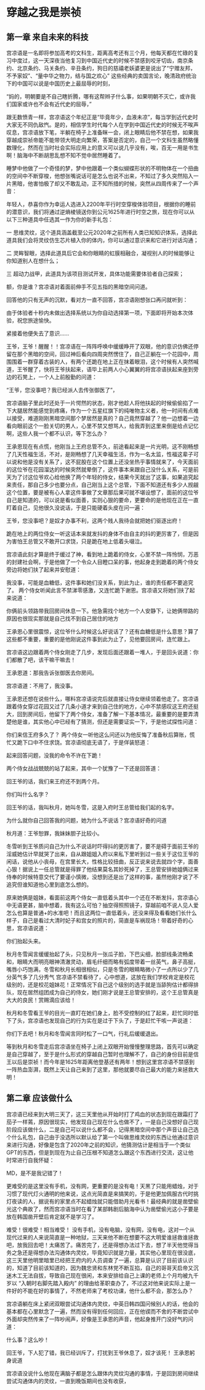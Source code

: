 # 穿越之我是崇祯

## 第一章 来自未来的科技

宫凉语是一名即将参加高考的文科生，距离高考还有三个月，他每天都在忙碌的复习中度过，这一天深夜当他复习到中国近代史的时候不禁感到咬牙切齿，南京条约、北京条约、马关条约、辛丑条约，狗日的慈禧老妖婆更是说出了“宁赠友邦，不予家奴”、“量中华之物力，结与国之欢心” 这些经典的卖国言论，晚清政府统治下的中国可以说是中国历史上最屈辱的时刻，

“妈的，明朝要是不自己瞎折腾，哪有这帮辫子什么事，如果明朝不灭亡，或许我们国家或许也不会有近代史的屈辱，”

跟无数愤青一样，宫凉语这个年纪正是“毕竟年少，血液未凉”，每当学到近代史时大家无不同仇敌忾。是的，相信学生时代每个人在学到中国近代史的时候无不唉声叹息，宫凉语放下笔，半躺在椅子上准备眯一会，闭上眼睛后他不禁在想，如果我穿越成崇祯帝能不能带领大明走向繁荣，答案是否定的，自己一个文科生虽然略懂数理化，然而在当时社会实际应用上的意义可以说几乎没有，唉，百无一用是书生啊！脑海中不断胡思乱想不知不觉中居然睡着了。

睡梦中他做了一个奇怪的梦，梦中他跟着一个类似蝴蝶形状的不明物体在一个扭曲的空间中不断穿梭，他想张嘴说话可是怎么也说不出来，不知过了多久突然陷入一片黑暗，他害怕极了却又不敢乱动，正不知所措的时候，突然从四周传来了一个声音：

年轻人，恭喜你作为幸运人选进入2200年平行时空穿梭体验项目，根据你的睡前的潜意识，我们将通过逆熵棱镜送你到公元1625年进行时空之旅，现在你可以从以下三种道具中任选其一作为你的新手礼包：

一 思维灵纹，这个道具涵盖截至公元2020年之前所有人类已知知识体系，选择此道具我们会将灵纹仿生芯片植入你的体内，你可以通过意识来和它进行对话沟通；

二 灵眸智眼，选择此道具后它会和你眼睛的虹膜相融合，凝视别人的时候能够让你知道别人在想什么；

三 超动力战甲，此道具为该项目测试开发，具体功能需要体验者自己探索；

额，你是谁？宫凉语对着面前伸手不见五指的黑暗空间问道。

回答他的只有无声的沉默，看对方一直不回答，宫凉语刚想张口再问就听到：

由于体验者十秒内未做出选择系统以为你自动选择第一项，下面即将开始本次体验，祝您旅途愉快。

紧接着他便失去了意识......

王爷，王爷！醒醒！！宫凉语在一阵阵呼唤中缓缓睁开了双眼，他的意识仿佛还停留在那个黑暗的空间，回过神后看向四周突然愣住了，自己正躺在一个花园中，周围围着一群穿着古装的人，有两个还跪在地上正在抹着眼泪，这个时候有人突然喊道，王爷醒了，快将王爷扶起来，语毕上前两人小心翼翼的将宫凉语扶起来座到旁边的石凳上，一个人上前殷勤的问道：

“王爷，您没事吧？我已经派人去传张御医了”，

宫凉语脑子里此时还处于一片愕然的状态，刚才他趁人将他扶起的时候偷偷掐了一下大腿居然能感觉到疼痛，作为一个五星红旗下的纯唯物主义者，他一时间有点难以接受，难道刚刚黑暗空间那个梦居然是真的？自己竟然穿越了？他一边想着一边看向眼前这个一脸关切的男人，心里不禁又想骂人，给我弄到这里来倒是给点记忆啊，这些人我一个都不认识，等下怎么办？

王承恩现在有点慌，他刚当上王府总管不久，前途看起来是一片光明，这不刚畅想了几天性福生活，不对，是刚畅想了几天幸福生活，作为一名太监，性福这辈子可以说和他是没有关系了，这不屁股在这个位置上还没坐热乎事情就来了，今天面前的这位爷在花园溜达的时候突然就晕倒了，这件事本来跟自己没什么关系，可是前天为了讨这位爷欢心给他换了两个年轻的侍女，结果今天就出了这事，如果追究起来责任，那自己多少也要分点，自己刚当上这个总管，下面不知道还有多少人觊觎这个位置，要是被有心人拿这件事做了文章那后果可就不堪设想了，面前的这位爷自己是知道的，可以说是看似面善，实则心狠的要命，更要命的是他现在正在一直盯着自己，见他很久没说话，于是只能硬着头皮在问一遍：

王爷，您没事吧？是奴才办事不利，这两个贱人我待会就把她们驱逐出府！

跪在地上的两位侍女一听这话本来就发抖的身体不由自主的抖的更厉害了，但是因为害怕王总管又不敢开口求饶，只是跪在地上低着头啜泣。

宫凉语此刻才算是终于缓过了神，看到地上跪着的侍女，心里不禁一阵怜悯，万恶的封建社会啊，于是他做了一个令众人目瞪口呆的事，他起身走到跪着的两个侍女旁边将她们扶了起来并安慰道：

我没事，可能是血糖低，这件事和她们没关系，到此为止，谁的责任都不要追究了。 两个侍女听闻此言不禁涕零感激，又连忙跪下谢恩。宫凉语又将她们扶了起来说道：

你俩前头领路带我回房间休息一下。他急需找个地方一个人安静下，让她俩带路的原因也很现实那就是自己找不到自己居住的地方

王承恩心里很震惊，这位爷什么时候这么好说话了？还有血糖低是什么意思？算了这些都不重要，重要的是他刚说这件事到此为止了，见他要回房间，连忙跟上。

宫凉语这边跟着两个侍女刚走了几步，发现后面还跟着一堆人，于是回头说道：你们都散了吧，该干嘛干嘛去！

王承恩道：那我告诉张御医去你房间。

宫凉语道：不用了，我没事。

王承恩还想在说些什么，哪料宫凉语说完后就直接让侍女继续领着他走了。宫凉语跟着侍女穿过花园又过了几条小道才来到自己住的地方，心中不禁感叹这王府还挺大，回到房间后，他留下了两个侍女，准备了解一下基本情况，最重要的是要弄清楚他是谁，其实他心中已经有了猜测，但还是需要证实一下，于是他试探性问道：

你们来信王府多久了？ 两个侍女一听他这么问还以为他反悔了准备秋后算账，慌忙又跪下口中不住求饶。宫凉语彻底无语了，于是佯装怒道：

起来回答问题，没我的命令不许在下跪！

两个侍女战战兢兢的站了起来，其中一个犹豫了一下还是回答道：

回王爷的话，我们来王府还不到两个月。

你们叫什么名字？

回王爷的话，我叫秋月，她叫冬雪，这是入府时王总管给我们起的名字。

为什么就你自己回答我的问题，她为什么不说话？宫凉语好奇的问道

秋月道：王爷恕罪，我妹妹胆子比较小。

冬雪听到王爷质问自己为什么不说话时吓得抖的更厉害了，要不是碍于面前王爷的淫威她估计早就哭了出来，自从跟姐姐入府以来私下里听到过一些关于这位王爷的闲话，说他从小丧母，在宫里长大，性格比较扭曲，反正说来说去就四个字，面善心狠！据说上一任总管就是得罪了他结果莫名其妙死掉了，王总管安排她姐俩过来侍奉的时候特意交代了要谨小慎微，没想到还是出了这样的事，虽然他刚才说了不追究但谁知道他心里到底怎么想的。

原来她俩是姐妹，看面前这两个侍女一直低着头其中一个还在不断发抖，宫凉语心中无语更甚，脑中想着，我有这么可怕？抽空得照照镜子，穿越前咱不说人见人爱怎么也算是普通+的水准吧！而且这两位一直低着头，还没来得及看看她们长什么样子，自己是看过大清时妃子和宫女的照片的，简直是车祸现场！带着好奇的心思，宫凉语说道：

你们抬起头来。

秋月冬雪闻言缓缓抬起了头，只见秋月一张瓜子脸，下巴尖细，脸部线条流畅柔和，眼睛大而明亮眼神清澈灵动，眉毛纤细而略有弧度带着一丝英气，鼻子高挺，嘴唇小巧饱满，冬雪和秋月长相很相似，只是冬雪的眼睛略微小了一点所以少了几分英气多了几分秀气 宫凉语不禁看待了，心中想道，这放在我们学校肯定是校花级别的，还是校花姐妹花！正常情况下自己这个级别的选手就是当舔狗估计都得排队，现在居然组团成为自己的侍女，她们刚才说是王总管安排的，这个王总管真是大大的良民！赏赐滴应该给！

秋月和冬雪看王爷的目光一直盯在她们身上，脸不受控制的红了起来，赶忙同时低下了头，宫凉语也发现自己的行为实在是过于下头了，于是赶忙干咳一声说道：

你们下去吧！秋月和冬雪闻言同时松了一口气，行礼后缓缓退出。

等到秋月和冬雪走后宫凉语坐在椅子上闭上双眼开始慢慢整理思路，首先可以确定是自己穿越了，至于是什么形式的穿越自己暂时也理解不了，自己的身份目前是信王以后是崇祯！而今年是1625年距离他登基还有两年！想到这里宫凉语不禁感到一阵热血澎湃，既然上天让自己来到了这里，那他就要尽自己最大的能力来拯救大明！

## 第二章 应该做什么

宫凉语已经来到大明三天了，这三天里他从开始时打了鸡血的状态到现在跟霜打了茄子一样蔫，原因很现实，他发现自己现在什么也做不了，一是自己没想好自己现阶段应该做什么，二是自己可以说什么都不会，记得黑暗空间中那个声音让自己选个什么礼包，自己由于没选所以默认给了第一个叫做思维灵纹的东西让他通过意识来进行沟通，好像是包含了2020年之前的知识，他猜测估计是相当于一个类似GPT的东西，但是到现在为止自己压根不知道怎么跟这个东西进行交流，这让他时常进行自我怀疑：

MD，是不是我记错了！

更难受的是这里没有手机，没有网，更重要的是没有电！天黑了只能用蜡烛，对于习惯了现代灯火通明的他来说，这点光简直是来搞笑的，于是他更加佩服古代时挑灯夜读的人，据说有的家里点不起蜡烛就只能借助月光看书！最经典的就是凿壁偷光这个典故了，然而宫凉语当时在看了某部韩剧后脑海中认为凿壁偷光这小子要是放在韩国凿开壁后肯定就不是学习了。

难受！很难受！相当难受！ 没有手机，没有电脑，没有网，没有电，这对一个从现代过来的人来说简直是一种地狱，三天来他不断在想要不这大明爱谁拯救谁拯救吧，放我回去吧！太痛苦了。痛苦完了，还是得想办法过下去，想了半天他觉得当务之急还是得想办法沟通体内灵纹，毕竟知识就是力量，其实他心里现在很没底，这三天里他明里暗里已经把王府内的人员调查了一遍，总算是认识了目前该认识的，知道了目前该知道的，因为魏忠贤和东林党不断互掐，自己的哥哥天启帝又沉迷木工无法自拔，导致自己现在很闲，本来安排给自己上课的老师上个月均被九千岁以 “入朝时右脚先踏入殿内” 的理由给革职查办了，不过这对他来说实际上是一件好的不能在好的事情了，不然老师来了考校功课，他什么都不会，那怎么办？

宫凉语躺在床上紧闭双眼尝试沟通体内灵纹，中英日韩四国问候别人的话，他会的基本都在心里默念了一遍，然而没有得到任何回应，正在他锲而不舍的不断尝试中外面却突然传来了一阵吵闹声，好像是王承恩的声音，他起身推开门没好气的问道：

什么事？这么吵！

回王爷，下人犯了错，我已经训斥了，打扰到王爷休息了，奴才该死！ 王承恩躬身说道

宫凉语没说什么他现在满脑子都是怎么跟体内灵纹沟通的事情，于是回到房间继续尝试沟通体内的灵纹，一直到晚饭期间也没有收获，
